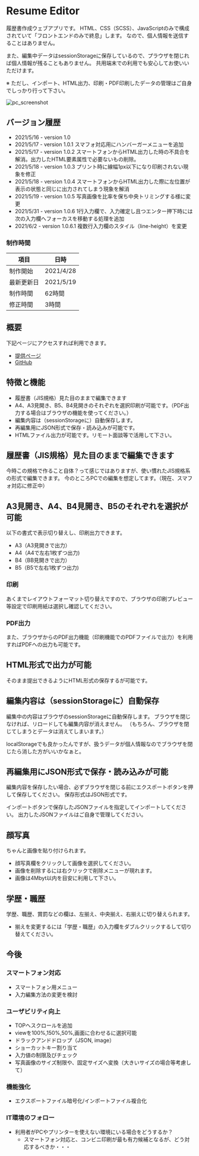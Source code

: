 # Resume Editor
履歴書作成ウェブアプリです。
HTML、CSS（SCSS）、JavaScriptのみで構成されていて「フロントエンドのみで終息」します。
なので、個人情報を送信することはありません。

また、編集中データはsessionStorageに保存しているので、プラウザを閉じれば個人情報が残ることもありません。
共用端末での利用でも安心してお使いいただけます。

※ ただし、インポート、HTML出力、印刷・PDF印刷したデータの管理はご自身でしっかり行って下さい。

![pc_screenshot](https://user-images.githubusercontent.com/71716610/118612365-a8ff2d00-b7f8-11eb-898e-3909dae9ff0e.gif)


## バージョン履歴
- 2021/5/16 - version 1.0
- 2021/5/17 - version 1.0.1 スマフォ対応用にハンバーガーメニューを追加
- 2021/5/17 - version 1.0.2 スマートフォンからHTML出力した時の不具合を解消。出力したHTML要素属性で必要ないもの削除。
- 2021/5/18 - version 1.0.3 プリント時に線幅1px以下になり印刷されない現象を修正
- 2021/5/18 - version 1.0.4 スマートフォンからHTML出力した際に左位置が表示の状態と同じに出力されてしまう現象を解消
- 2021/5/19 - version 1.0.5 写真画像を比率を保ち中央トリミングする様に変更
- 2021/5/31 - version 1.0.6 1行入力欄で、入力確定し且つエンター押下時には次の入力欄へフォーカスを移動する処理を追加
- 2021/6/2  - version 1.0.6.1 複数行入力欄のスタイル（line-height）を変更

### 制作時間
|項目|日時|
|---|---|
|制作開始| 2021/4/28|
|最新更新日| 2021/5/19|
|制作時間| 62時間|
|修正時間| 3時間|

## 概要
下記ページにアクセスすれば利用できます。

- [提供ページ](https://www.mikuro.works/portfolio/works/resume_editting/)
- [GitHub](https://github.com/bonji-396/resume_editting)

## 特徴と機能

- 履歴書（JIS規格）見た目のままで編集できます
- A4、A3見開き、B5、B4見開きのそれぞれを選択印刷が可能です。（PDF出力する場合はブラウザの機能を使ってください。）
- 編集内容は（sessionStorageに）自動保存します。
- 再編集用にJSON形式で保存・読み込みが可能です。
- HTMLファイル出力が可能です。リモート面談等で活用して下さい。


## 履歴書（JIS規格）見た目のままで編集できます
今時この規格で作ること自体？って感じではありますが、使い慣れたJIS規格系の形式で編集できます。
今のところPCでの編集を想定してます。（現在、スマフォ対応に修正中）

## A3見開き、A4、B4見開き、B5のそれぞれを選択が可能
以下の書式で表示切り替えし、印刷出力できます。

- A3（A3見開きで出力）
- A4（A4で左右1枚ずつ出力)
- B4（BB見開きで出力）
- B5（B5で左右1枚ずつ出力)

### 印刷
あくまでレイアウトフォーマット切り替えですので、ブラウザの印刷プレビュー等設定で印刷用紙は選択し確認してください。

### PDF出力
また、ブラウザからのPDF出力機能（印刷機能でのPDFファイルで出力）を利用すればPDFへの出力も可能です。

## HTML形式で出力が可能
そのまま提出できるようにHTML形式の保存するが可能です。

## 編集内容は（sessionStorageに）自動保存

編集中の内容はブラウザのsessionStorageに自動保存します。
ブラウザを閉じなければ、リロードしても編集内容が消えません。
（もちろん、ブラウザを閉じてしまうとデータは消えてしまいます。）

localStorageでも良かったんですが、扱うデータが個人情報なのでブラウザを閉じたら消した方がいいかなぁと。

## 再編集用にJSON形式で保存・読み込みが可能

編集内容を保存したい場合、必ずブラウザを閉じる前にエクスポートボタンを押して保存してください。
保存形式はJSON形式です。

インポートボタンで保存したJSONファイルを指定してインポートしてください。
出力したJSONファイルはご自身で管理してください。

## 顔写真
ちゃんと画像を貼り付けられます。

- 顔写真欄をクリックして画像を選択してください。
- 画像を削除するには右クリックで削除メニューが現れます。
- 画像は4Mbyt以内を目安に利用して下さい。

## 学歴・職歴
学歴、職歴、賞罰などの欄は、左揃え、中央揃え、右揃えに切り替えられます。

- 揃えを変更するには「学歴・職歴」の入力欄をダブルクリックするして切り替えてください。


## 今後

### スマートフォン対応
- スマートフォン用メニュー
- 入力編集方法の変更を検討

### ユーザビリティ向上
- TOPへスクロールを追加
- viewを100%,150%,50%,画面に合わせるに選択可能
- ドラックアンドドロップ（JSON, image）
- ショーカットキー割り当て
- 入力値の制限及びチェック
- 写真画像のサイズ制限や、固定サイズへ変換（大きいサイズの場合等考慮して）

### 機能強化
- エクスポートファイル暗号化/インポートファイル複合化

### IT環境のフォロー
- 利用者がPCやプリンターを使えない環境にいる場合をどうするか？
  - スマートフォン対応と、コンビニ印刷が最も有力候補となるが、どう対応するべきか・・・ 
